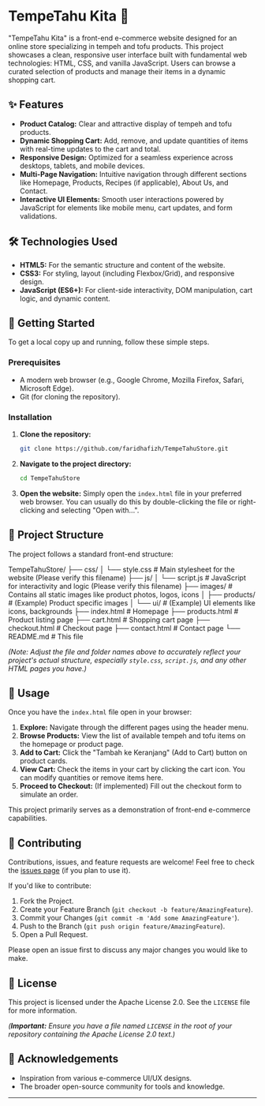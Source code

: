 # TempeTahu Kita 🛒

<!-- Optional: Add a badge for your license or build status if you have one -->
<!-- e.g., [![License: Apache 2.0](https://img.shields.io/badge/License-Apache%202.0-blue.svg)](https://opensource.org/licenses/Apache-2.0) -->

"TempeTahu Kita" is a front-end e-commerce website designed for an online store specializing in tempeh and tofu products. This project showcases a clean, responsive user interface built with fundamental web technologies: HTML, CSS, and vanilla JavaScript. Users can browse a curated selection of products and manage their items in a dynamic shopping cart.

## ✨ Features

-   **Product Catalog:** Clear and attractive display of tempeh and tofu products.
-   **Dynamic Shopping Cart:** Add, remove, and update quantities of items with real-time updates to the cart and total.
-   **Responsive Design:** Optimized for a seamless experience across desktops, tablets, and mobile devices.
-   **Multi-Page Navigation:** Intuitive navigation through different sections like Homepage, Products, Recipes (if applicable), About Us, and Contact.
-   **Interactive UI Elements:** Smooth user interactions powered by JavaScript for elements like mobile menu, cart updates, and form validations.

## 🛠️ Technologies Used

-   **HTML5:** For the semantic structure and content of the website.
-   **CSS3:** For styling, layout (including Flexbox/Grid), and responsive design.
-   **JavaScript (ES6+):** For client-side interactivity, DOM manipulation, cart logic, and dynamic content.

## 🚀 Getting Started

To get a local copy up and running, follow these simple steps.

### Prerequisites

-   A modern web browser (e.g., Google Chrome, Mozilla Firefox, Safari, Microsoft Edge).
-   Git (for cloning the repository).

### Installation

1.  **Clone the repository:**
    ```bash
    git clone https://github.com/faridhafizh/TempeTahuStore.git
    ```
2.  **Navigate to the project directory:**
    ```bash
    cd TempeTahuStore
    ```
3.  **Open the website:**
    Simply open the `index.html` file in your preferred web browser. You can usually do this by double-clicking the file or right-clicking and selecting "Open with...".

## 📂 Project Structure

The project follows a standard front-end structure:

TempeTahuStore/
├── css/
│ └── style.css # Main stylesheet for the website (Please verify this filename)
├── js/
│ └── script.js # JavaScript for interactivity and logic (Please verify this filename)
├── images/ # Contains all static images like product photos, logos, icons
│ ├── products/ # (Example) Product specific images
│ └── ui/ # (Example) UI elements like icons, backgrounds
├── index.html # Homepage
├── products.html # Product listing page
├── cart.html # Shopping cart page
├── checkout.html # Checkout page
├── contact.html # Contact page
└── README.md # This file

*(Note: Adjust the file and folder names above to accurately reflect your project's actual structure, especially `style.css`, `script.js`, and any other HTML pages you have.)*

## 📖 Usage

Once you have the `index.html` file open in your browser:

1.  **Explore:** Navigate through the different pages using the header menu.
2.  **Browse Products:** View the list of available tempeh and tofu items on the homepage or product page.
3.  **Add to Cart:** Click the "Tambah ke Keranjang" (Add to Cart) button on product cards.
4.  **View Cart:** Check the items in your cart by clicking the cart icon. You can modify quantities or remove items here.
5.  **Proceed to Checkout:** (If implemented) Fill out the checkout form to simulate an order.

This project primarily serves as a demonstration of front-end e-commerce capabilities.

<!-- Optional: Add a GIF or Screenshot here -->
<!--
## 📸 Screenshot
![TempeTahu Kita Homepage](link_to_your_screenshot.png)
-->

<!-- Optional: Add a link to a live demo if you have one -->
<!--
## 🌐 Live Demo
[View Live Demo](your-live-demo-link.com)
-->

## 🤝 Contributing

Contributions, issues, and feature requests are welcome! Feel free to check the [issues page](https://github.com/faridhafizh/TempeTahuStore/issues) (if you plan to use it).

If you'd like to contribute:

1.  Fork the Project.
2.  Create your Feature Branch (`git checkout -b feature/AmazingFeature`).
3.  Commit your Changes (`git commit -m 'Add some AmazingFeature'`).
4.  Push to the Branch (`git push origin feature/AmazingFeature`).
5.  Open a Pull Request.

Please open an issue first to discuss any major changes you would like to make.

## 📜 License

This project is licensed under the Apache License 2.0. See the `LICENSE` file for more information.

*(**Important:** Ensure you have a file named `LICENSE` in the root of your repository containing the Apache License 2.0 text.)*

## 🙏 Acknowledgements

-   Inspiration from various e-commerce UI/UX designs.
-   The broader open-source community for tools and knowledge.

---
